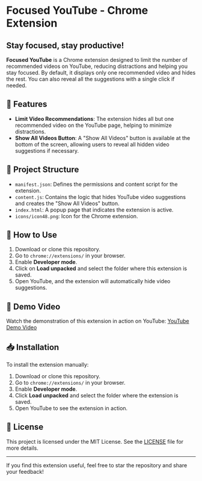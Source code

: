 # Focused YouTube - Chrome Extension 

## **Stay focused, stay productive!**

**Focused YouTube** is a Chrome extension designed to limit the number of recommended videos on YouTube, reducing distractions and helping you stay focused. By default, it displays only one recommended video and hides the rest. You can also reveal all the suggestions with a single click if needed.

## 🔑 Features

- **Limit Video Recommendations**: The extension hides all but one recommended video on the YouTube page, helping to minimize distractions.
- **Show All Videos Button**: A "Show All Videos" button is available at the bottom of the screen, allowing users to reveal all hidden video suggestions if necessary.

## 📂 Project Structure

- `manifest.json`: Defines the permissions and content script for the extension.
- `content.js`: Contains the logic that hides YouTube video suggestions and creates the "Show All Videos" button.
- `index.html`: A popup page that indicates the extension is active.
- `icons/icon48.png`: Icon for the Chrome extension.

## 🚀 How to Use

1. Download or clone this repository.
2. Go to `chrome://extensions/` in your browser.
3. Enable **Developer mode**.
4. Click on **Load unpacked** and select the folder where this extension is saved.
5. Open YouTube, and the extension will automatically hide video suggestions.

## 🎥 Demo Video

Watch the demonstration of this extension in action on YouTube: [YouTube Demo Video](https://www.youtube.com/watch?v=YOUR_VIDEO_LINK)

## 📥 Installation

To install the extension manually:

1. Download or clone this repository.
2. Go to `chrome://extensions/` in your browser.
3. Enable **Developer mode**.
4. Click **Load unpacked** and select the folder where the extension is saved.
5. Open YouTube to see the extension in action.

## 📄 License

This project is licensed under the MIT License. See the [LICENSE](LICENSE) file for more details.

---

If you find this extension useful, feel free to star the repository and share your feedback!


